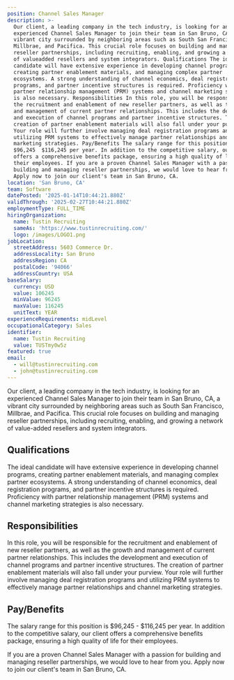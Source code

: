 ```yaml
---
position: Channel Sales Manager
description: >-
  Our client, a leading company in the tech industry, is looking for an
  experienced Channel Sales Manager to join their team in San Bruno, CA, a
  vibrant city surrounded by neighboring areas such as South San Francisco,
  Millbrae, and Pacifica. This crucial role focuses on building and managing
  reseller partnerships, including recruiting, enabling, and growing a network
  of valueadded resellers and system integrators. Qualifications The ideal
  candidate will have extensive experience in developing channel programs,
  creating partner enablement materials, and managing complex partner
  ecosystems. A strong understanding of channel economics, deal registration
  programs, and partner incentive structures is required. Proficiency with
  partner relationship management (PRM) systems and channel marketing strategies
  is also necessary. Responsibilities In this role, you will be responsible for
  the recruitment and enablement of new reseller partners, as well as the growth
  and management of current partner relationships. This includes the development
  and execution of channel programs and partner incentive structures. The
  creation of partner enablement materials will also fall under your purview.
  Your role will further involve managing deal registration programs and
  utilizing PRM systems to effectively manage partner relationships and channel
  marketing strategies. Pay/Benefits The salary range for this position is
  $96,245  $116,245 per year. In addition to the competitive salary, our client
  offers a comprehensive benefits package, ensuring a high quality of life for
  their employees. If you are a proven Channel Sales Manager with a passion for
  building and managing reseller partnerships, we would love to hear from you.
  Apply now to join our client's team in San Bruno, CA.
location: 'San Bruno, CA'
team: Software
datePosted: '2025-01-14T10:44:21.880Z'
validThrough: '2025-02-27T10:44:21.880Z'
employmentType: FULL_TIME
hiringOrganization:
  name: Tustin Recruiting
  sameAs: 'https://www.tustinrecruiting.com/'
  logo: /images/LOGO1.png
jobLocation:
  streetAddress: 5603 Commerce Dr.
  addressLocality: San Bruno
  addressRegion: CA
  postalCode: '94066'
  addressCountry: USA
baseSalary:
  currency: USD
  value: 106245
  minValue: 96245
  maxValue: 116245
  unitText: YEAR
experienceRequirements: midLevel
occupationalCategory: Sales
identifier:
  name: Tustin Recruiting
  value: TUSTmy0w5z
featured: true
email:
  - will@tustinrecruiting.com
  - john@tustinrecruiting.com
---
```




Our client, a leading company in the tech industry, is looking for an experienced Channel Sales Manager to join their team in San Bruno, CA, a vibrant city surrounded by neighboring areas such as South San Francisco, Millbrae, and Pacifica. This crucial role focuses on building and managing reseller partnerships, including recruiting, enabling, and growing a network of value-added resellers and system integrators.

## Qualifications
The ideal candidate will have extensive experience in developing channel programs, creating partner enablement materials, and managing complex partner ecosystems. A strong understanding of channel economics, deal registration programs, and partner incentive structures is required. Proficiency with partner relationship management (PRM) systems and channel marketing strategies is also necessary.

## Responsibilities
In this role, you will be responsible for the recruitment and enablement of new reseller partners, as well as the growth and management of current partner relationships. This includes the development and execution of channel programs and partner incentive structures. The creation of partner enablement materials will also fall under your purview. Your role will further involve managing deal registration programs and utilizing PRM systems to effectively manage partner relationships and channel marketing strategies.

## Pay/Benefits
The salary range for this position is $96,245 - $116,245 per year. In addition to the competitive salary, our client offers a comprehensive benefits package, ensuring a high quality of life for their employees.

If you are a proven Channel Sales Manager with a passion for building and managing reseller partnerships, we would love to hear from you. Apply now to join our client's team in San Bruno, CA.
